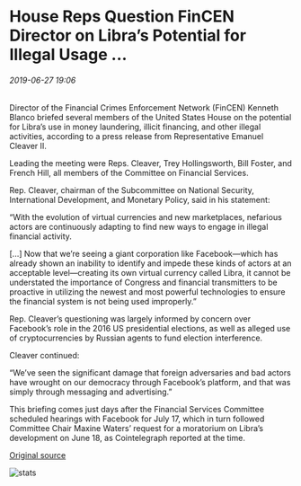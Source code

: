 # House Reps Question FinCEN Director on Libra’s Potential for Illegal Usage ...

###### 2019-06-27 19:06

Director of the Financial Crimes Enforcement Network (FinCEN) Kenneth Blanco briefed several members of the United States House on the potential for Libra’s use in money laundering, illicit financing, and other illegal activities, according to a press release from Representative Emanuel Cleaver II.

Leading the meeting were Reps. Cleaver, Trey Hollingsworth, Bill Foster, and French Hill, all members of the Committee on Financial Services.

Rep. Cleaver, chairman of the Subcommittee on National Security, International Development, and Monetary Policy, said in his statement:

“With the evolution of virtual currencies and new marketplaces, nefarious actors are continuously adapting to find new ways to engage in illegal financial activity.

\[...\] Now that we’re seeing a giant corporation like Facebook—which has already shown an inability to identify and impede these kinds of actors at an acceptable level—creating its own virtual currency called Libra, it cannot be understated the importance of Congress and financial transmitters to be proactive in utilizing the newest and most powerful technologies to ensure the financial system is not being used improperly.”

Rep. Cleaver’s questioning was largely informed by concern over Facebook’s role in the 2016 US presidential elections, as well as alleged use of cryptocurrencies by Russian agents to fund election interference.

Cleaver continued:

“We’ve seen the significant damage that foreign adversaries and bad actors have wrought on our democracy through Facebook’s platform, and that was simply through messaging and advertising.”

This briefing comes just days after the Financial Services Committee scheduled hearings with Facebook for July 17, which in turn followed Committee Chair Maxine Waters’ request for a moratorium on Libra’s development on June 18, as Cointelegraph reported at the time.

[Original source](https://cointelegraph.com/news/house-reps-question-fincen-director-on-libras-potential-for-illegal-usage)

![stats](https://c.statcounter.com/11760860/0/a89fa40b/1/ "stats")